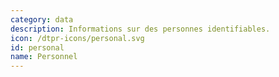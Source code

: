 ```yaml
---
category: data
description: Informations sur des personnes identifiables. 
icon: /dtpr-icons/personal.svg
id: personal
name: Personnel
---
```

